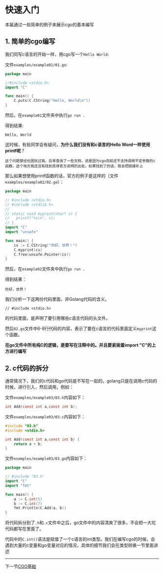 # 快速入门



本届通过一些简单的例子来展示cgo的基本编写

## 1. 简单的cgo编写

我们同写c语言的开始一样，用cgo写一个`Hello World`:

文件`examples/example01/01.go`:

```go
package main

//#include <stdio.h>
import "C"

func main() {
	C.puts(C.CString("Hello, World\n"))
}
```

然后，在`example01`文件夹中执行`go run .`

得到结果:

```shell
Hello, World

```

这时候，有些同学会有疑问，<b>为什么我们没有和c语言的Hello Word一样使用printf呢</b>？

```
这个问题曾经也困扰过我，后来查询了一些文档，说是因为cgo目前还不支持调用不定参数的c函数，这个地方我还没有找到具体官方说明的出处，如果找到了的话，我会把链接补上
```

那么如果想使用printf函数的话，官方的例子是这样的（文件`examples/example02/02.go`）：

```go
package main

// #include <stdio.h>
// #include <stdlib.h>
//
// static void myprint(char* s) {
//   printf("%s\n", s);
// }
import "C"
import "unsafe"

func main() {
	cs := C.CString("你好，世界！")
	C.myprint(cs)
	C.free(unsafe.Pointer(cs))
}

```

然后，在`example02`文件夹中执行`go run .`

得到结果：

```
你好，世界！
```

我们分析一下这两份代码里面，非Golang代码的含义。

```
// #include <stdio.h>
```

的代码里面，是声明了要引用哪些c语言代码的头文件。

然后`02.go`文件中6-8行代码的内容，表示了要在c语言的代码里面定义`myprint`这个函数。

<b>在go文件中所有纯C的逻辑，是要写在注释中的。并且要紧挨着import "C"的上方进行编写</b>

## 2. c代码的拆分

通常情况下，我们的c代码和go代码是不写在一起的。golang只是在调用c代码的时候，进行引入，然后调用，例如：

文件`examples/example03/03.h`内容如下：

```c
int Add(const int a,const int b);
```

文件`examples/example03/03.c`内容如下：

```c
#include "03.h"
#include <stdio.h>

int Add(const int a,const int b) {
    return a + b;
}
```

文件`examples/example03/03.go`内容如下：

```go
package main

// #include "03.h"
import "C"
import "fmt"

func main() {
	a := C.int(5)
	b := C.int(7)
	fmt.Println(C.Add(a, b))
}
```

将代码拆分到了`.h`和`.c`文件中之后，go文件中的内容清爽了很多，不会把一大坨代码都写在里面了。

代码中的`C.int()`语法是赋值了一个c语言的int类型。我们在编写cgo的时候，会遇到大量的c变量和go变量对应的情况，具体的细节我们会在类型转换一节里面讲述

---

下一节[CGO基础](./CGO基础.md)
